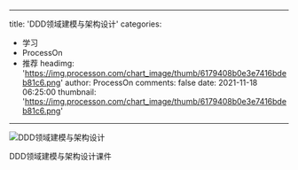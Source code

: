 
---
title: 'DDD领域建模与架构设计'
categories: 
 - 学习
 - ProcessOn
 - 推荐
headimg: 'https://img.processon.com/chart_image/thumb/6179408b0e3e7416bdeb81c6.png'
author: ProcessOn
comments: false
date: 2021-11-18 06:25:00
thumbnail: 'https://img.processon.com/chart_image/thumb/6179408b0e3e7416bdeb81c6.png'
---

<div>   
<img class="thumb" alt="DDD领域建模与架构设计" src="https://img.processon.com/chart_image/thumb/6179408b0e3e7416bdeb81c6.png" referrerpolicy="no-referrer">
<p>DDD领域建模与架构设计课件</p>  
</div>
            